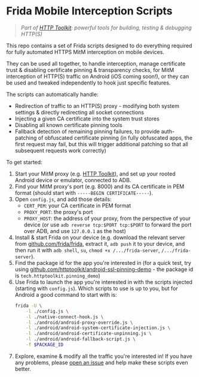 # Frida Mobile Interception Scripts

> _Part of [HTTP Toolkit](https://httptoolkit.com/android): powerful tools for building, testing & debugging HTTP(S)_

This repo contains a set of Frida scripts designed to do everything required for fully automated HTTPS MitM interception on mobile devices.

They can be used all together, to handle interception, manage certificate trust & disabling certificate pinning & transparency checks, for MitM interception of HTTP(S) traffic on Android (iOS coming soon!), or they can be used and tweaked independently to hook just specific features.

The scripts can automatically handle:

* Redirection of traffic to an HTTP(S) proxy - modifying both system settings & directly redirecting all socket connections
* Injecting a given CA certificate into the system trust stores
* Disabling all known certificate pinning tools
* Fallback detection of remaining pinning failures, to provide auth-patching of obfuscated certificate pinning (in fully obfuscated apps, the first request may fail, but this will trigger additional patching so that all subsequent requests work correctly)

To get started:

1. Start your MitM proxy (e.g. [HTTP Toolkit](https://httptoolkit.com/android/)), and set up your rooted Android device or emulator, connected to ADB.
2. Find your MitM proxy's port (e.g. 8000) and its CA certificate in PEM format (should start with `-----BEGIN CERTIFICATE-----`).
3. Open `config.js`, and add those details:
    * `CERT_PEM`: your CA certificate in PEM format
    * `PROXY_PORT`: the proxy's port
    * `PROXY_HOST`: the address of your proxy, from the perspective of your device (or use `adb reverse tcp:$PORT tcp:$PORT` to forward the port over ADB, and use `127.0.0.1` as the host)
4. Install & start Frida on your device (e.g. download the relevant server from [github.com/frida/frida](https://github.com/frida/frida/releases/latest), extract it, `adb push` it to your device, and then run it with `adb shell`, `su`, `chmod +x /.../frida-server`, `/.../frida-server`).
5. Find the package id for the app you're interested in (for a quick test, try using [github.com/httptoolkit/android-ssl-pinning-demo](https://github.com/httptoolkit/android-ssl-pinning-demo) - the package id is `tech.httptoolkit.pinning_demo`)
6. Use Frida to launch the app you're interested in with the scripts injected (starting with `config.js`). Which scripts to use is up to you, but for Android a good command to start with is:
    ```bash
    frida -U \
        -l ./config.js \
        -l ./native-connect-hook.js \
        -l ./android/android-proxy-override.js \
        -l ./android/android-system-certificate-injection.js \
        -l ./android/android-certificate-unpinning.js \
        -l ./android/android-fallback-script.js \
        -f $PACKAGE_ID
    ```
7. Explore, examine & modify all the traffic you're interested in! If you have any problems, please [open an issue](https://github.com/httptoolkit/frida-android-unpinning/issues/new) and help make these scripts even better.

